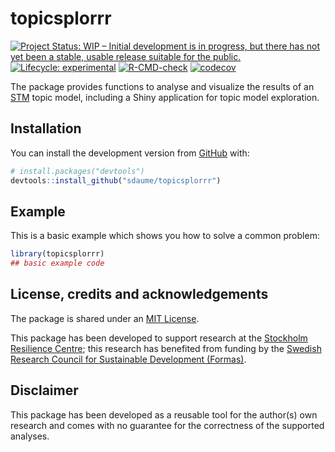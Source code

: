 
<!-- README.md is generated from README.Rmd. Please edit that file -->

# topicsplorrr

<!-- badges: start -->

[![Project Status: WIP – Initial development is in progress, but there
has not yet been a stable, usable release suitable for the
public.](https://www.repostatus.org/badges/latest/wip.svg)](https://www.repostatus.org/#wip)
[![Lifecycle:
experimental](https://img.shields.io/badge/lifecycle-experimental-orange.svg)](https://www.tidyverse.org/lifecycle/#experimental)
[![R-CMD-check](https://github.com/sdaume/topicsplorrr/workflows/R-CMD-check/badge.svg)](https://github.com/sdaume/topicsplorrr/actions)
[![codecov](https://codecov.io/gh/sdaume/topicsplorrr/branch/master/graph/badge.svg?token=Z9LX0MVXYW)](https://codecov.io/gh/sdaume/topicsplorrr)
<!-- badges: end -->

The package provides functions to analyse and visualize the results of
an [STM](https://github.com/bstewart/stm) topic model, including a Shiny
application for topic model exploration.

## Installation

You can install the development version from
[GitHub](https://github.com/) with:

``` r
# install.packages("devtools")
devtools::install_github("sdaume/topicsplorrr")
```

## Example

This is a basic example which shows you how to solve a common problem:

``` r
library(topicsplorrr)
## basic example code
```

## License, credits and acknowledgements

The package is shared under an [MIT License](LICENSE.md).

This package has been developed to support research at the [Stockholm
Resilience Centre](https://www.stockholmresilience.org); this research
has benefited from funding by the [Swedish Research Council for
Sustainable Development (Formas)](https://formas.se/).

## Disclaimer

This package has been developed as a reusable tool for the author(s) own
research and comes with no guarantee for the correctness of the
supported analyses.
